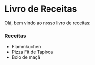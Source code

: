 # Livro de Receitas

Olá, bem vindo ao nosso livro de receitas:

### Receitas

 -  Flammkuchen
 -  Pizza Fit de Tapioca
 -  Bolo de maçã